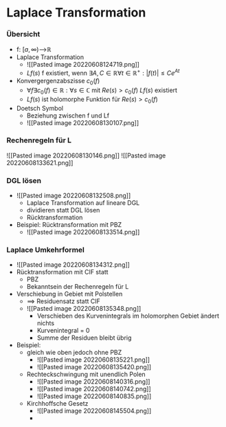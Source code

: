 # Laplace Transformation
### Übersicht
+ f: $[a,\infty)$-->ℝ
+ Laplace Transformation 
	+ ![[Pasted image 20220608124719.png]]
	+ $Lf(s)$ f existiert, wenn $∃A,C∈ℝ ∀t∈ℝ^+:|f(t)|≤Ce^{At}$
+ Konvergergenzabszisse $c_0(f)$
	+ $∀f∃c_0(f)∈ℝ:∀s∈ℂ$ mit $Re(s)>c_0(f)$ $Lf(s)$ existiert
	+ $Lf(s)$ ist holomorphe Funktion für $Re(s)>c_0(f)$
+ Doetsch Symbol
	+ Beziehung zwischen f und Lf
	+ ![[Pasted image 20220608130107.png]]

### Rechenregeln für L
![[Pasted image 20220608130146.png]]
![[Pasted image 20220608133621.png]]

### DGL lösen
+ ![[Pasted image 20220608132508.png]]
	+  Laplace Transformation auf lineare DGL
	+ dividieren statt DGL lösen  
	+ Rücktransformation
+ Beispiel: Rücktransformation mit PBZ
	+ ![[Pasted image 20220608133514.png]]

### Laplace Umkehrformel
+ ![[Pasted image 20220608134312.png]]
+ Rücktransformation mit CIF statt
	+ PBZ
	+ Bekanntsein der Rechenregeln für L
+ Verschiebung in Gebiet mit Polstellen
	+ ==> Residuensatz statt CIF
	+ ![[Pasted image 20220608135348.png]]
		+  Verschieben des Kurvenintegrals im holomorphen Gebiet ändert nichts
		+  Kurvenintegral = 0
		+  Summe der Residuen bleibt übrig
+ Beispiel: 
	+ gleich wie oben jedoch ohne PBZ
		+ ![[Pasted image 20220608135221.png]]
		+ ![[Pasted image 20220608135420.png]]
	+ Rechteckschwingung mit unendlich Polen
		+ ![[Pasted image 20220608140316.png]]
		+ ![[Pasted image 20220608140742.png]]
		+ ![[Pasted image 20220608140835.png]]
	+ Kirchhoffsche Gesetz
		+ ![[Pasted image 20220608145504.png]]
		+ 
